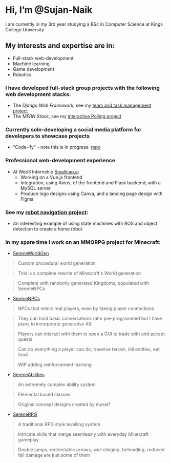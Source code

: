 # Hi, I’m @Sujan-Naik
I am currently in my 3rd year studying a BSc in Computer Science at Kings College University

## My interests and expertise are in:
  - Full-stack web-development
  - Machine learning
  - Game development
  - Robotics

### I have developed full-stack group projects with the following web development stacks:
  - The *Django Web Framework*, see my [team and task management project](https://github.com/Sujan-Naik/dingo)
  - The *MERN Stack*, see my [interactive Polling project](https://github.com/Sujan-Naik/poll)

### Currently solo-developing a social media platform for developers to showcase projects
  - "Code-ify" - note this is in progress: [repo](https://github.com/Sujan-Naik/Code-ify/)

### Professional web-development experience
- AI Web3 Internship [Smallcap.ai](https://www.linkedin.com/company/smallcapai/posts/?feedView=all)
  - Working on a Vue.js frontend
  - Integration, using Axios, of the frontend and Flask backend, with a MySQL server
  - Produce logo designs using Canva, and a landing page design with Figma

### See my [robot navigation project](https://github.com/Sujan-Naik/ros-navigator):
  - An interesting example of using state machines with ROS and object detection to create a home robot



### In my spare time I work on an MMORPG project for Minecraft:

- [SereneWorldGen](https://github.com/SereneOasisMC/SereneWorldGen)
> Custom procedural world generation

> This is a complete rewrite of Minecraft's World generation

> Complete with randomly generated Kingdoms, populated with SereneNPCs 

- [SereneNPCs](https://github.com/SereneOasisMC/SereneNPCs)
> NPCs that mimic real players, even by faking player connections

> They can hold basic conversations (atm pre-programmed but I have plans to incorporate generative AI)

> Players can interact with them to open a GUI to trade with and accept quests

> Can do everything a player can do, traverse terrain, kill entities, eat food

> WIP adding reinforcement learning

- [SereneAbilities](https://github.com/SereneOasisMC/SereneAbilities)
> An extremely complex ability system

> Elemental based classes

> Original concept designs created by myself

- [SereneRPG](https://github.com/SereneOasisMC/SereneRPG)
> A traditional RPG style levelling system

> Intricate skills that merge seemlessly with everyday Minecraft gameplay 

> Double jumps, redirectable arrows, wall clinging, beheading, reduced fall damage are just some of them


<!---
Sujan-Naik/Sujan-Naik is a ✨ special ✨ repository because its `README.md` (this file) appears on your GitHub profile.
You can click the Preview link to take a look at your changes.
--->
